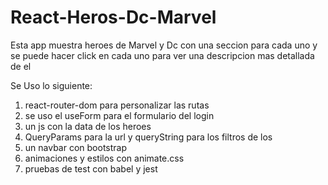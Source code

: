 # React-Heros-Dc-Marvel
Esta app muestra heroes de Marvel y Dc con una seccion para cada uno y se puede hacer click en cada uno para ver una descripcion mas detallada de el 

Se Uso lo siguiente:
1. react-router-dom para personalizar las rutas
2. se uso el useForm para el formulario del login
3. un js con la data de los heroes
4. QueryParams para la url y queryString para los filtros de los 
5. un navbar con bootstrap
6. animaciones y estilos con animate.css
7. pruebas de test con babel y jest 
